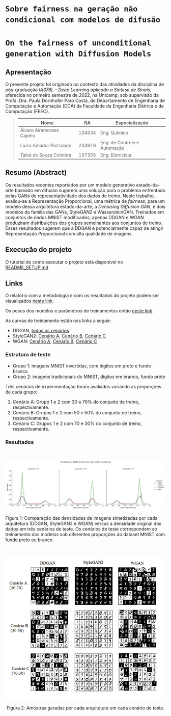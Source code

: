 # `Sobre fairness na geração não condicional com modelos de difusão`
# `On the fairness of unconditional generation with Diffusion Models`

## Apresentação

O presente projeto foi originado no contexto das atividades da disciplina de pós-graduação *IA376L - Deep Learning aplicado a Síntese de Sinais*,
oferecida no primeiro semestre de 2022, na Unicamp, sob supervisão da Profa. Dra. Paula Dornhofer Paro Costa, do Departamento de Engenharia de Computação e Automação (DCA) da Faculdade de Engenharia Elétrica e de Computação (FEEC).

> |Nome  | RA | Especialização |
> |--|--|--|
> | Álvaro Airemoraes Capelo | 104534  | Eng. Químico |
> | Luiza Amador Pozzobon  | 233818  | Eng. de Controle e Automação |
> | Tainá de Souza Coimbra  | 157305  | Eng. Eletricista |

## Resumo (Abstract)

Os resultados recentes reportados por um modelo generativo estado-da-arte baseado em difusão sugerem uma solução para o problema enfrentado pelas GANs de representatividade dos dados de treino. Neste trabalho, avaliou-se a Representação Proporcional, uma métrica de *fairness*, para um modelo dessa arquitetura estado-da-arte, a *Denoising Diffusion GAN*, e dois modelos da família das GANs, StyleGAN2 e WassersteinGAN. Treinados em conjuntos de dados MNIST modificados, apenas DDGAN e WGAN produziram distribuições dos grupos semelhantes aos conjuntos de treino. Esses resultados sugerem que a DDGAN é potencialmente capaz de atingir  Representação Proporcional com alta qualidade de imagens.


## Execução do projeto

O tutorial de como executar o projeto está disponível no [README_SETUP.md](README_SETUP.md)


## Links

O relatório com a metodologia e com os resultados do projeto podem ser visualizados [neste link](images/report/IA376L___Diffusion_Models.pdf).

Os pesos dos modelos e parâmetros de treinamentos então [neste link](https://drive.google.com/drive/folders/1_1NgQeAKMasldrXMclZT_M4AzfjP8Jbl?usp=sharing).

As curvas de treinamento estão nos links a seguir:
- DDGAN, [todos os cenários](https://wandb.ai/lupozz/ddgan-mnist).
- StyleGAN2: [Cenário A](https://wandb.ai/lupozz/stylegan2-stylegan2_0.3), [Cenário B](https://wandb.ai/lupozz/stylegan2-stylegan2_0.5), [Cenário C](https://wandb.ai/lupozz/stylegan2-stylegan2_0.7)
- WGAN: [Cenário A](https://wandb.ai/coimbra574/WGAN-mnist/runs/3s5jrir5?), [Cenário B](https://wandb.ai/coimbra574/WGAN-mnist/runs/mir0hmmo?), [Cenário C](https://wandb.ai/alvaroacapelo/WGAN-mnist/runs/18kh3utg)


### Estrutura de teste

- Grupo 1: imagens MNIST invertidas, com dígitos em preto e fundo branco
- Grupo 2: imagens tradicionais do MNIST, dígitos em branco, fundo preto

Três cenários de experimentação foram avaliados variando as proporções de cada grupo:

1. Cenário A: Grupo 1 e 2 com 30 e 70\% do conjunto de treino, respectivamente.
2. Cenário B: Grupos 1 e 2 com 50 e 50\% do conjunto de treino, respectivamente.
3. Cenário C: Grupos 1 e 2 com 70 e 30\% do conjunto de treino, respectivamente.


### Resultados
<br>

![](images/Model_densities.jpeg)

Figura 1: Comparação das densidades de imagens sintetizadas por cada arquitetura (DDGAN, StyleGAN2 e WGAN) versus a densidade original dos dados em três cenários de teste. Os cenários de teste correspondem ao treinamento dos modelos sob diferentes proporções do dataset MNIST com fundo preto ou branco.

<br>

<p align="center">
  <img src="images/generated_samples.png"/>
</p>

<p align="center">
  Figura 2: Amostras geradas por cada arquitetura em cada cenário de teste.
</p>

